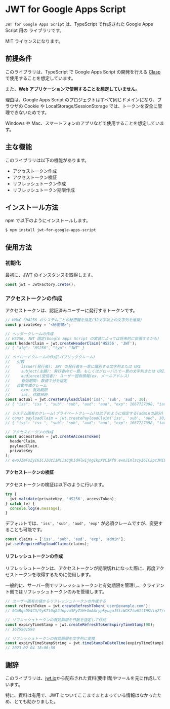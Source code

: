 # JWT for Google Apps Script

`JWT for Google Apps Script` は、TypeScript で作成された Google Apps Script 用の ライブラリです。

MIT ライセンスになります。

## 前提条件

このライブラリは、TypeScript で Google Apps Script の開発を行える [Clasp](https://github.com/google/clasp) で使用することを想定しています。

また、**Web アプリケーションで使用することを想定していません。**

理由は、Google Apps Script のプロジェクトはすべて同じドメインになり、ブラウザの Cookie や LocalStorage/SessionStorage では、トークンを安全に管理できないためです。

Windows や Mac、スマートフォンのアプリなどで使用することを想定しています。

## 主な機能

このライブラリは以下の機能があります。

- アクセストークン作成
- アクセストークン検証
- リフレッシュトークン作成
- リフレッシュトークン期限作成

## インストール方法

npm で以下のようにインストールします。

```sh
$ npm install jwt-for-google-apps-script
```

## 使用方法

### 初期化

最初に、JWT のインスタンスを取得します。

```typescript
const jwt = JwtFactory.crete();
```

### アクセストークンの作成

アクセストークンは、認証済みユーザーに発行するトークンです。

```typescript
// HMAC-SHA256 のシステムごとの秘密鍵を指定(32文字以上の文字列を推奨)
const privateKey = '<秘密鍵>';

// ヘッダークレームの作成
// HS256, JWT 固定(Google Apps Script の実装によっては将来的に拡張するかも)
const headerClaim = jwt.createHeaderClaim('HS256', 'JWT');
// { "alg": "HS256", "typ": "JWT" }

// ペイロードクレームの作成(パブリッククレーム)
//   引数
//     issuer(発行者): JWT の発行者を一意に識別する文字列または URI
//     subject(主題): 発行者内で一意。もしくはグローバルで一意の文字列または URI。
//     audience(受信者): ユーザー固有情報(ex. メールアドレス)
//     有効期間: 数値で分を指定
//   自動作成クレーム
//     exp: 有効期限
//     iat: 作成日時
const actual = jwt.createPayloadClaim('iss', 'sub', 'aud', 30);
// { "iss": "iss ", "sub": "sub", "aud": "aud", "exp": 1667727398, "iat": 1667725598}

// システム固有のクレーム(プライベートクレーム)は以下のように指定する(adminの部分)
// const payloadClaim = jwt.createPayloadClaim('iss', 'sub', 'aud', 30, { admin: true });
// { "iss": "iss ", "sub": "sub", "aud": "aud", "exp": 1667727398, "iat": 1667725598, "admin": true }

// アクセストークンの作成
const accessToken = jwt.createAccessToken(
  headerClaim,
  payloadClaim,
  privateKey
);
// ewoJImFsZyI6ICJIUzI1NiIsCgkidHlwIjogIkpXVCIKfQ.ewoJImlzcyI6ICJpc3MiLAoJInN1YiI6ICJzdWIiLAoJImF1ZCI6ICJhdWQiLAoJImV4cCI6IDE2Njc3MjczOTgsCgkiaWF0IjogMTY2NzcyNTU5OCwKCSJhZG1pbiI6IHRydWUKfQ.PIN-kk5pPW3tItrinJoNAeeyevZy1AqXnm3Y5XbW4_A
```

#### アクセストークンの検証

アクセストークンの検証は以下のように行います。

```typescript
try {
  jwt.validate(privateKey, 'HS256', accessToken);
} catch (e) {
  console.log(e.message);
}
```

デフォルトでは、`'iss', 'sub', 'aud', 'exp'` が必須クレームですが、変更することも可能です。

```typescript
const claims = ['iss', 'sub', 'aud', 'exp', 'admin'];
jwt.setRequiredPayloadClaims(claims);
```

#### リフレッシュトークンの作成

リフレッシュトークンは、アクセストークンが期限切れになった際に、再度アクセストークンを取得するために使用します。

一般的に、サーバー側でリフレッシュトークンと有効期限を管理し、クライアント側ではリフレッシュトークンのみを管理します。

```typescript
// ユーザー固有の値からリフレッシュトークンの作成する
const refreshToken = jwt.createRefreshToken('user@example.com');
// SGARqzDV4CU/9yKTt0q82Jnpvw3PyZXH+GmAArypkyuguJSliWCK7tw61tIHKViq2T/euRLUDMwXkUwQHiugFA==

// リフレッシュトークンの有効期限を日数を指定して作成
const expiryTimeStamp = jwt.createRefreshTokenExpiryTimeStamp(90);
// 1675501598

// リフレッシュトークンの有効期限を文字列に変換
const expiryTimeStampString = jwt.timeStampToDateTime(expiryTimeStamp);
// 2023-02-04 18:06:38
```

## 謝辞

このライブラリは、[jwt.io](https://jwt.io/)から配布された資料(要申請)やツールを元に作成しています。

特に、資料は有用で、JWT についてここまでまとまっている情報はなかったため、とても助かりました。
